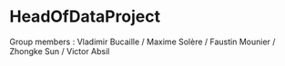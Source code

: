 # HeadOfDataProject


 Group members : 
 Vladimir Bucaille / 
 Maxime Solère / 
 Faustin Mounier / 
 Zhongke Sun / 
 Victor Absil 

